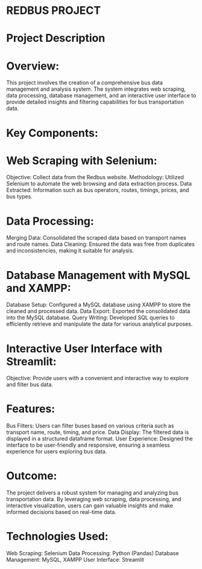 # REDBUS PROJECT
# Project Description
# Overview:
This project involves the creation of a comprehensive bus data management and analysis system. The system integrates web scraping, data processing, database management, and an interactive user interface to provide detailed insights and filtering capabilities for bus transportation data.

# Key Components:

# Web Scraping with Selenium:

Objective: Collect data from the Redbus website.
Methodology: Utilized Selenium to automate the web browsing and data extraction process.
Data Extracted: Information such as bus operators, routes, timings, prices, and bus types.

# Data Processing:

Merging Data: Consolidated the scraped data based on transport names and route names.
Data Cleaning: Ensured the data was free from duplicates and inconsistencies, making it suitable for analysis.

# Database Management with MySQL and XAMPP:

Database Setup: Configured a MySQL database using XAMPP to store the cleaned and processed data.
Data Export: Exported the consolidated data into the MySQL database.
Query Writing: Developed SQL queries to efficiently retrieve and manipulate the data for various analytical purposes.

# Interactive User Interface with Streamlit:

Objective: Provide users with a convenient and interactive way to explore and filter bus data.

# Features:
Bus Filters: Users can filter buses based on various criteria such as transport name, route, timing, and price.
Data Display: The filtered data is displayed in a structured dataframe format.
User Experience: Designed the interface to be user-friendly and responsive, ensuring a seamless experience for users exploring bus data.
# Outcome:
The project delivers a robust system for managing and analyzing bus transportation data. By leveraging web scraping, data processing, and interactive visualization, users can gain valuable insights and make informed decisions based on real-time data.

# Technologies Used:
Web Scraping: Selenium
Data Processing: Python (Pandas)
Database Management: MySQL, XAMPP
User Interface: Streamlit


